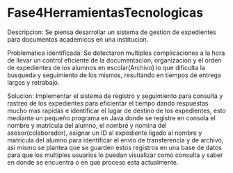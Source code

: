 # Fase4HerramientasTecnologicas

Descripcion:
Se piensa desarrollar un sistema de gestion de expedientes para documentos academicos en una institucion.

Problematica identificada:
Se detectaron multiples complicaciones a la hora de llevar un control eficiente de la documentacion, organizacion y el orden de expedientes de los alumnos en escolar(Archivo) lo que dificulta la busqueda y seguimiento de los mismos, resultando en tiempos de entrega largos y retrabajo.

Solucion:
Implementar el sistema de registro y seguimiento para consulta y rastreo de los expedientes para eficientar el tiempo dando respuestas mucho mas rapidas e identificar el lugar de destino de los expedientes, esto mediante un pequeño programa en Java donde se registre en consola el nombre y matricula del alumno, el nombre y nomina del asesor(colaborador), asignar un ID al expediente ligado al nombre y matricula del alumno para identificar el envio de transferencia y de archivo, asi mismo se plantea que se guarden estos registros en una base de datos para que los multiples usuarios lo puedan visualizar como consulta y saber en donde se encuentra o en que proceso esta actualmente.
